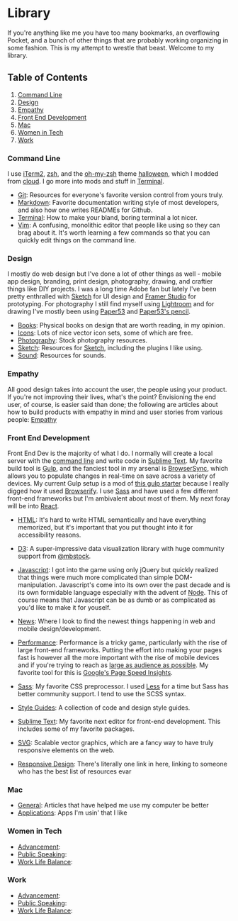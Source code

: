 # Library
If you're anything like me you have too many bookmarks, an overflowing Pocket, and a bunch of other things that are probably working organizing in some fashion. This is my attempt to wrestle that beast. Welcome to my library.

## Table of Contents
1. [Command Line](#command-line)
2. [Design](#design)
3. [Empathy](#empathy)
4. [Front End Development](#front-end-development)
5. [Mac](#mac)
6. [Women in Tech](#women-in-tech)
7. [Work](#work)

### Command Line
I use [iTerm2](http://iterm2.com/), [zsh](http://www.zsh.org/), and the [oh-my-zsh](https://github.com/robbyrussell/oh-my-zsh) theme [halloween](https://github.com/helenvholmes/dotfiles/blob/master/halloween.zsh-theme), which I modded from [cloud](https://github.com/robbyrussell/oh-my-zsh/blob/master/themes/cloud.zsh-theme). I go more into mods and stuff in [Terminal](command-line/terminal.md).

- [Git](command-line/git.md): Resources for everyone's favorite version control from yours truly.
- [Markdown](command-line/markdown.md): Favorite documentation writing style of most developers, and also how one writes READMEs for Github.
- [Terminal](command-line/terminal.md): How to make your bland, boring terminal a lot nicer.
- [Vim](command-line/vim.md): A confusing, monolithic editor that people like using so they can brag about it. It's worth learning a few commands so that you can quickly edit things on the command line.

### Design
I mostly do web design but I've done a lot of other things as well - mobile app design, branding, print design, photography, drawing, and craftier things like DIY projects. I was a long time Adobe fan but lately I've been pretty enthralled with [Sketch](http://bohemiancoding.com/sketch/) for UI design and [Framer Studio](http://framerjs.com/) for prototyping. For photography I still find myself using [Lightroom](http://www.adobe.com/products/photoshop-lightroom.html) and for drawing I've mostly been using [Paper53](https://www.fiftythree.com/paper) and [Paper53's pencil](http://www.fiftythree.com/pencil).

- [Books](design/books.md): Physical books on design that are worth reading, in my opinion.
- [Icons](design/icons.md): Lots of nice vector icon sets, some of which are free.
- [Photography](design/photos.md): Stock photography resources.
- [Sketch](design/sketch.md): Resources for [Sketch](http://bohemiancoding.com/sketch/), including the plugins I like using.
- [Sound](design/sound.md): Resources for sounds.

### Empathy
All good design takes into account the user, the people using your product. If you're not improving their lives, what's the point? Envisioning the end user, of course, is easier said than done; the following are articles about how to build products with empathy in mind and user stories from various people: [Empathy](empathy.md)

### Front End Development
Front End Dev is the majority of what I do. I normally will create a local server with the [command line](#command-line) and write code in [Sublime Text](http://www.sublimetext.com/3). My favorite build tool is [Gulp](http://gulpjs.com/), and the fanciest tool in my arsenal is [BrowserSync](http://www.browsersync.io/), which allows you to populate changes in real-time on save across a variety of devices. My current Gulp setup is a mod of [this gulp starter](https://github.com/greypants/gulp-starter) because I really digged how it used [Browserify](http://browserify.org/). I use [Sass](http://sass-lang.com/) and have used a few different front-end frameworks but I'm ambivalent about most of them. My next foray will be into [React](http://facebook.github.io/react/).

- [HTML](front-end/html.md): It's hard to write HTML semantically and have everything memorized, but it's important that you put thought into it for accessibility reasons.
- [D3](front-end/d3.md): A super-impressive data visualization library with huge community support from [@mbstock](http://bl.ocks.org/mbostock).
- [Javascript](front-end/javascript.md): I got into the game using only jQuery but quickly realized that things were much more complicated than simple DOM-manipulation. Javascript's come into its own over the past decade and is its own formidable language especially with the advent of [Node](http://nodejs.org/). This of course means that Javascript can be as dumb or as complicated as you'd like to make it for youself.
- [News](front-end/news.md): Where I look to find the newest things happening in web and mobile design/development.
- [Performance](front-end/performance.md): Performance is a tricky game, particularly with the rise of large front-end frameworks. Putting the effort into making your pages fast is however all the more important with the rise of mobile devices and if you're trying to reach as [large as audience as possible](https://twitter.com/scottjehl/status/568455416868421632). My favorite tool for this is [Google's Page Speed Insights](https://developers.google.com/speed/pagespeed/insights/).
- [Sass](front-end/sass.md): My favorite CSS preprocessor. I used [Less](http://lesscss.org/) for a time but Sass has better community support. I tend to use the SCSS syntax.
- [Style Guides](front-end/style-guide.md): A collection of code and design style guides.
- [Sublime Text](front-end/sublime.md): My favorite next editor for front-end development. This includes some of my favorite packages.
- [SVG](front-end/svg.md): Scalable vector graphics, which are a fancy way to have truly responsive elements on the web.

- [Responsive Design](front-end/responsive-design.md): There's literally one link in here, linking to someone who has the best list of resources evar

### Mac
- [General](mac/mac.md): Articles that have helped me use my computer be better
- [Applications](mac/applications.md): Apps I'm usin' that I like

### Women in Tech
- [Advancement](work/advancement.md):
- [Public Speaking](work/public-speaking.md):
- [Work Life Balance](work/work-life-balance.md):

### Work
- [Advancement](work/advancement.md):
- [Public Speaking](work/public-speaking.md):
- [Work Life Balance](work/work-life-balance.md):
